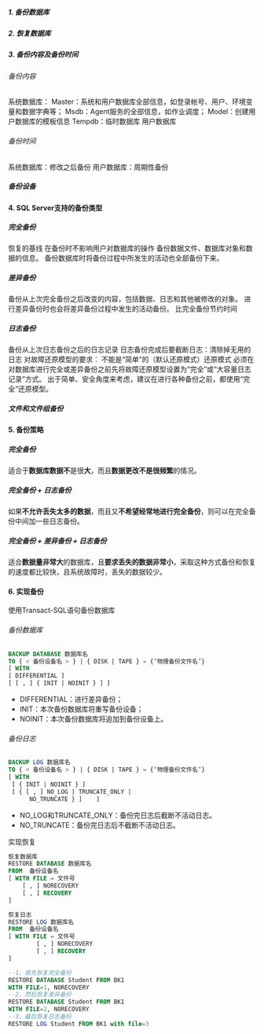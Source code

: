 ##### 1. 备份数据库

##### 2. 恢复数据库

##### 3. 备份内容及备份时间

###### 备份内容

系统数据库：
Master：系统和用户数据库全部信息，如登录帐号、用户、环境变量和数据字典等；
Msdb：Agent服务的全部信息，如作业调度；
Model：创建用户数据库的模板信息
Tempdb：临时数据库
用户数据库

###### 备份时间

系统数据库：修改之后备份
用户数据库：周期性备份

##### 备份设备

#### 4. SQL Server支持的备份类型

##### 完全备份

恢复的基线
在备份时不影响用户对数据库的操作
备份数据文件、数据库对象和数据的信息。
备份数据库时将备份过程中所发生的活动也全部备份下来。

##### 差异备份

备份从上次完全备份之后改变的内容，包括数据、日志和其他被修改的对象。
进行差异备份时也会将差异备份过程中发生的活动备份。
比完全备份节约时间

##### 日志备份

备份从上次日志备份之后的日志记录
日志备份完成后要截断日志：清除掉无用的日志
对故障还原模型的要求：
不能是“简单”的（默认还原模式）还原模式
必须在对数据库进行完全或差异备份之前先将故障还原模型设置为“完全”或“大容量日志记录”方式。
出于简单、安全角度来考虑，建议在进行各种备份之前，都使用“完全”还原模型。

##### 文件和文件组备份

#### 5. 备份策略

##### 完全备份 

适合于**数据库数据不**是很**大**，而且**数据更改不是很频繁**的情况。 

##### 完全备份 + 日志备份

如果**不允许丢失太多的数据**，而且又**不希望经常地进行完全备份**，则可以在完全备份中间加一些日志备份。 

##### 完全备份 + 差异备份 + 日志备份

适合**数据量非常大**的数据库，且**要求丢失的数据非常小**，采取这种方式备份和恢复的速度都比较快，且系统故障时，丢失的数据较少。 

#### 6. 实现备份

使用Transact-SQL语句备份数据库 

###### 备份数据库

```sql
BACKUP DATABASE 数据库名
TO { < 备份设备名 > } | { DISK | TAPE } = {‘物理备份文件名’}
[ WITH
[ DIFFERENTIAL ]
[ [ , ] { INIT | NOINIT } ] ]
```

* DIFFERENTIAL：进行差异备份；
* INIT：本次备份数据库将重写备份设备；
* NOINIT：本次备份数据库将追加到备份设备上。

###### 备份日志

```sql
BACKUP LOG 数据库名
TO { < 备份设备名 > } | { DISK | TAPE } = {‘物理备份文件名’}
[ WITH
 [ { INIT | NOINIT } ]
 [ { [ , ] NO_LOG | TRUNCATE_ONLY | 
      NO_TRUNCATE } ]    ]
```

* NO_LOG和TRUNCATE_ONLY：备份完日志后截断不活动日志。
* NO_TRUNCATE：备份完日志后不截断不活动日志。



实现恢复

```sql
恢复数据库
RESTORE DATABASE 数据库名
FROM  备份设备名  
[ WITH FILE = 文件号
	[ , ] NORECOVERY
	[ , ] RECOVERY 
]

恢复日志
RESTORE LOG 数据库名
FROM  备份设备名  
[ WITH FILE = 文件号
	    [ , ] NORECOVERY
	    [ , ] RECOVERY 
]

--1、首先恢复完全备份
RESTORE DATABASE Student FROM BK1
WITH FILE=1, NORECOVERY
--2、然后恢复差异备份
RESTORE DATABASE Student FROM BK1
WITH FILE=2, NORECOVERY
--3、最后恢复日志备份
RESTORE LOG Student FROM BK1 with file=3
```

